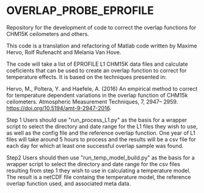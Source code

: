 # OVERLAP_PROBE_EPROFILE
Repository for the development of code to correct the overlap functions for CHM15K ceilometers and others. 

This code is a translation and refactoring of Matlab code written by Maxime Hervo, Rolf Rufenacht and Melania Van Hove.

The code will take a list of EPROFILE L1 CHM15K data files and calculate coeficients that can be used to create an overlap function to correct for temperature effects. 
It is based on the techniques presented in:

Hervo, M., Poltera, Y. and Haefele, A. (2016) An empirical method to correct for temperature dependent variations in the overlap function of CHM15k ceilometers. 
Atmospheric Measurement Techniques, 7, 2947– 2959. https://doi.org/10.5194/amt-9-2947-2016.

Step 1
Users should use "run_process_L1.py" as the basis for a wrapper script to select the directory and date range for the L1 files they wish to use, as well as the config file 
and the reference overlap function. One year of L1 files will take around 5 hours to process and the results will be a csv file for each day for which at least one successful 
overlap sample was found. 

Step2
Users should then use "run_temp_model_build.py" as the basis for a wrapper script to select the directory and date range for the csv files resulting from step 1 they
wish to use in calculating a temperature model. The result is a netCDF file containg the temperature model, the reference overlap function used, and associated meta data. 

